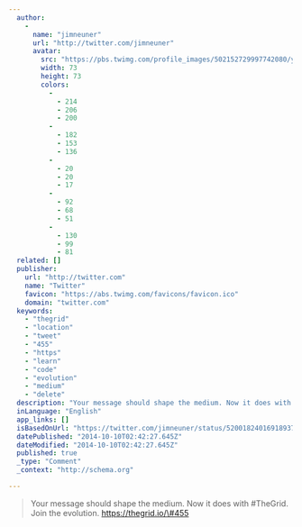 ```yaml
---
  author: 
    - 
      name: "jimneuner"
      url: "http://twitter.com/jimneuner"
      avatar: 
        src: "https://pbs.twimg.com/profile_images/502152729997742080/yLBS5hiJ_bigger.jpeg"
        width: 73
        height: 73
        colors: 
          - 
            - 214
            - 206
            - 200
          - 
            - 182
            - 153
            - 136
          - 
            - 20
            - 20
            - 17
          - 
            - 92
            - 68
            - 51
          - 
            - 130
            - 99
            - 81
  related: []
  publisher: 
    url: "http://twitter.com"
    name: "Twitter"
    favicon: "https://abs.twimg.com/favicons/favicon.ico"
    domain: "twitter.com"
  keywords: 
    - "thegrid"
    - "location"
    - "tweet"
    - "455"
    - "https"
    - "learn"
    - "code"
    - "evolution"
    - "medium"
    - "delete"
  description: "Your message should shape the medium. Now it does with #TheGrid. Join the evolution. https://thegrid.io/#455"
  inLanguage: "English"
  app_links: []
  isBasedOnUrl: "https://twitter.com/jimneuner/status/520018240169189376"
  datePublished: "2014-10-10T02:42:27.645Z"
  dateModified: "2014-10-10T02:42:27.645Z"
  published: true
  _type: "Comment"
  _context: "http://schema.org"

---
```

> Your message should shape the medium. Now it does with \#TheGrid. Join the evolution. https://thegrid.io/\#455